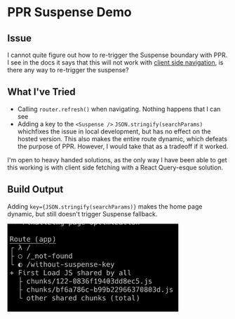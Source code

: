 # PPR Suspense Demo

## Issue

I cannot quite figure out how to re-trigger the Suspense boundary with PPR. I see in the docs it says that this will not work with [client side navigation](https://nextjs.org/docs/app/api-reference/next-config-js/partial-prerendering#:~:text=Partial%20Prerendering%20does%20not%20yet%20apply%20to%20client%2Dside%20navigations.), is there any way to re-trigger the suspense?

## What I've Tried

- Calling `router.refresh()` when navigating. Nothing happens that I can see
- Adding a key to the `<Suspense />` `JSON.stringify(searchParams)` whichfixes the issue in local development, but has no effect on the hosted version. This also makes the entire route dynamic, which defeats the purpose of PPR. However, I would take that as a tradeoff if it worked.

I'm open to heavy handed solutions, as the only way I have been able to get this working is with client side fetching with a React Query-esque solution.

## Build Output

Adding `key={JSON.stringify(searchParams)}` makes the home page dynamic, but still doesn't trigger Suspense fallback.

<img src='./build-output.png' height='200' />